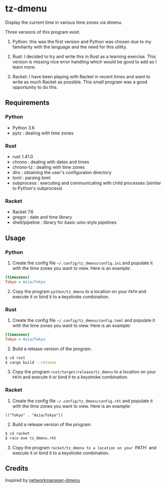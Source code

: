 # tz-dmenu
Display the current time in various time zones via dmenu.

Three versions of this program exist.
1. Python: this was the first version and Python was chosen due to my familiarity with the language and the need for this utility.

2. Rust: I decided to try and write this in Rust as a learning exercise. This version is missing nice error handling which would be good to add as I learn more.

3. Racket: I have been playing with Racket in recent times and want to write as much Racket as possible. This small program was a good opportunity to do this.

## Requirements

### Python
- Python 3.6
- pytz : dealing with time zones

### Rust
- rust 1.41.0
- chrono : dealing with dates and times
- chrono-tz : dealing with time zones
- dirs : obtaining the user's configuraton directory
- toml : parsing toml
- subprocess : executing and communicating with child processes (similar to Python's subprocess)

### Racket
- Racket 7.6
- gregor : date and time library
- shell/pipeline : library for basic unix-style pipelines

## Usage

### Python
1. Create the config file `~/.config/tz_dmenu/config.ini` and populate it with the time zones you want to view. Here is an example:
```ini
[timezones]
Tokyo = Asia/Tokyo
```

2. Copy the program `python/tz_dmenu` to a location on your `PATH` and execute it or bind it to a keystroke combination.

### Rust
1. Create the config file `~/.config/tz_dmenu/config.toml` and populate it with the time zones you want to view. Here is an example:
```ini
[timezones]
Tokyo = Asia/Tokyo
```

2. Build a release version of the program.
```bash
$ cd rust
$ cargo build --release
```

3. Copy the program `rust/target/release/tz_dmenu` to a location on your `PATH` and execute it or bind it to a keystroke combination.

### Racket
1. Create the config file `~/.config/tz_dmenu/config.rkt` and populate it with the time zones you want to view. Here is an example:
```racket
(("Tokyo" . "Asia/Tokyo"))
```

2. Build a release version of the program.
```bash
$ cd racket
$ raco exe tz_dmenu.rkt
```

3. Copy the program `racket/tz_dmenu to a location on your `PATH` and execute it or bind it to a keystroke combination.

## Credits
Inspired by [networkmanager-dmenu](https://github.com/firecat53/networkmanager-dmenu)

